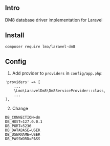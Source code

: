 ## Intro
DM8 database driver implementation for Laravel

## Install

```shell
composer require lmo/laravel-dm8
```

## Config

1. Add provider to `providers` in `config/app.php`:

```
'providers' => [
    ...
    \Lmo\LaravelDm8\Dm8ServiceProvider::class,
    ...
],
```

2. Change

```
DB_CONNECTION=dm
DB_HOST=127.0.0.1
DB_PORT=5236
DB_DATABASE=USER
DB_USERNAME=USER
DB_PASSWORD=PASS
```